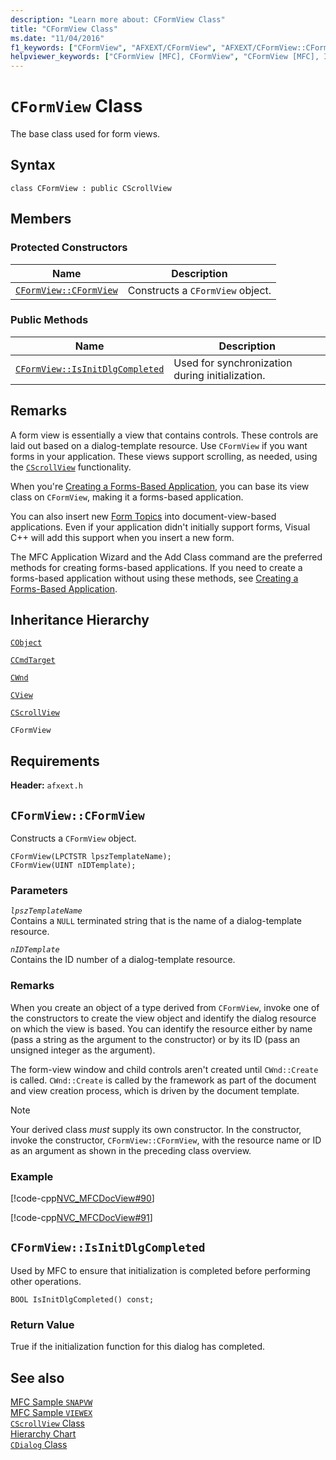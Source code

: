 ```yaml
---
description: "Learn more about: CFormView Class"
title: "CFormView Class"
ms.date: "11/04/2016"
f1_keywords: ["CFormView", "AFXEXT/CFormView", "AFXEXT/CFormView::CFormView", "AFXEXT/CFormView::IsInitDlgCompleted"]
helpviewer_keywords: ["CFormView [MFC], CFormView", "CFormView [MFC], IsInitDlgCompleted"]
---
```

# `CFormView` Class

The base class used for form views.

## Syntax

```
class CFormView : public CScrollView
```

## Members

### Protected Constructors

|Name|Description|
|----------|-----------------|
|[`CFormView::CFormView`](#cformview)|Constructs a `CFormView` object.|

### Public Methods

|Name|Description|
|----------|-----------------|
|[`CFormView::IsInitDlgCompleted`](#isinitdlgcompleted)|Used for synchronization during initialization.|

## Remarks

A form view is essentially a view that contains controls. These controls are laid out based on a dialog-template resource. Use `CFormView` if you want forms in your application. These views support scrolling, as needed, using the [`CScrollView`](../../mfc/reference/cscrollview-class.md) functionality.

When you're [Creating a Forms-Based Application](../../mfc/reference/creating-a-forms-based-mfc-application.md), you can base its view class on `CFormView`, making it a forms-based application.

You can also insert new [Form Topics](../../mfc/form-views-mfc.md) into document-view-based applications. Even if your application didn't initially support forms, Visual C++ will add this support when you insert a new form.

The MFC Application Wizard and the Add Class command are the preferred methods for creating forms-based applications. If you need to create a forms-based application without using these methods, see [Creating a Forms-Based Application](../../mfc/reference/creating-a-forms-based-mfc-application.md).

## Inheritance Hierarchy

[`CObject`](../../mfc/reference/cobject-class.md)

[`CCmdTarget`](../../mfc/reference/ccmdtarget-class.md)

[`CWnd`](../../mfc/reference/cwnd-class.md)

[`CView`](../../mfc/reference/cview-class.md)

[`CScrollView`](../../mfc/reference/cscrollview-class.md)

`CFormView`

## Requirements

**Header:** `afxext.h`

## <a name="cformview"></a> `CFormView::CFormView`

Constructs a `CFormView` object.

```
CFormView(LPCTSTR lpszTemplateName);
CFormView(UINT nIDTemplate);
```

### Parameters

*`lpszTemplateName`*\
Contains a `NULL` terminated string that is the name of a dialog-template resource.

*`nIDTemplate`*\
Contains the ID number of a dialog-template resource.

### Remarks

When you create an object of a type derived from `CFormView`, invoke one of the constructors to create the view object and identify the dialog resource on which the view is based. You can identify the resource either by name (pass a string as the argument to the constructor) or by its ID (pass an unsigned integer as the argument).

The form-view window and child controls aren't created until `CWnd::Create` is called. `CWnd::Create` is called by the framework as part of the document and view creation process, which is driven by the document template.

> [!NOTE]
> Your derived class *must* supply its own constructor. In the constructor, invoke the constructor, `CFormView::CFormView`, with the resource name or ID as an argument as shown in the preceding class overview.

### Example

[!code-cpp[NVC_MFCDocView#90](../../mfc/codesnippet/cpp/cformview-class_1.h)]

[!code-cpp[NVC_MFCDocView#91](../../mfc/codesnippet/cpp/cformview-class_2.cpp)]

## <a name="isinitdlgcompleted"></a> `CFormView::IsInitDlgCompleted`

Used by MFC to ensure that initialization is completed before performing other operations.

```
BOOL IsInitDlgCompleted() const;
```

### Return Value

True if the initialization function for this dialog has completed.

## See also

[MFC Sample `SNAPVW`](../../overview/visual-cpp-samples.md)\
[MFC Sample `VIEWEX`](../../overview/visual-cpp-samples.md)\
[`CScrollView` Class](../../mfc/reference/cscrollview-class.md)\
[Hierarchy Chart](../../mfc/hierarchy-chart.md)\
[`CDialog` Class](../../mfc/reference/cdialog-class.md)

